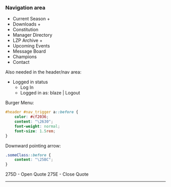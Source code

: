 ### Navigation area

-   Current Season +
-   Downloads +
-   Constitution
-   Manager Directory
-   LZP Archive +
-   Upcoming Events
-   Message Board
-   Champions
-   Contact

Also needed in the header/nav area:

-   Logged in status
    -   Log In
    -   Logged in as: blaze | Logout

Burger Menu:

```css
#header #nav_trigger a::before {
    color: #cf2036;
    content: "\2630";
    font-weight: normal;
    font-size: 1.5rem;
}
```

Downward pointing arrow:

```css
.someClass::before {
    content: "\25BC";
}
```

275D - Open Quote
275E - Close Quote

---
